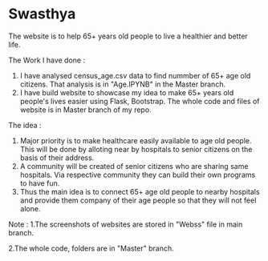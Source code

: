# Swasthya
The website is to help 65+ years old people to live a healthier and better life.

The Work I have done :
  1. I have analysed census_age.csv data to find nummber of 65+ age old citizens. That analysis is in "Age.IPYNB" in the Master branch.
  2. I have build website to showcase my idea to make 65+ years old people's lives easier using Flask, Bootstrap. The whole code and files of website is in Master branch of my repo.

The idea :
  1. Major priority is to make healthcare easily available to age old people. This will be done by alloting near by hospitals to senior citizens on the basis of their address.
  2. A community will be created of senior citizens who are sharing same hospitals. Via respective community they can build their own programs to have fun.
  3. Thus the main idea is to connect 65+ age old people to nearby hospitals and provide them company of their age people so that they will not feel alone.




Note : 
  1.The screenshots of websites are stored in "Webss" file in main branch.                                 
  
  2.The whole code, folders are in "Master" branch.
